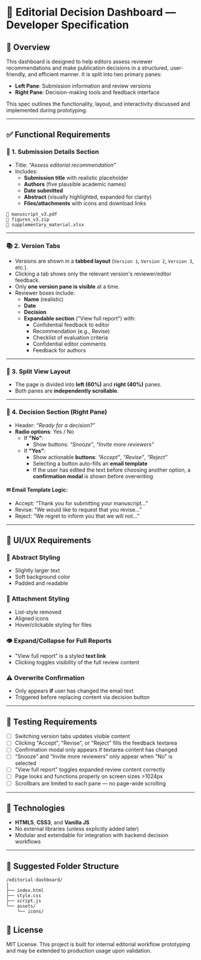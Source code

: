 
# 📘 Editorial Decision Dashboard — Developer Specification

## 📌 Overview

This dashboard is designed to help editors assess reviewer recommendations and make publication decisions in a structured, user-friendly, and efficient manner. It is split into two primary panes:
- **Left Pane**: Submission information and review versions
- **Right Pane**: Decision-making tools and feedback interface

This spec outlines the functionality, layout, and interactivity discussed and implemented during prototyping.

---

## ✅ Functional Requirements

### 🧾 1. **Submission Details Section**
- Title: _“Assess editorial recommendation”_
- Includes:
  - **Submission title** with realistic placeholder
  - **Authors** (five plausible academic names)
  - **Date submitted**
  - **Abstract** (visually highlighted, expanded for clarity)
  - **Files/attachments** with icons and download links

```
📄 manuscript_v3.pdf  
📄 figures_v3.zip  
📄 supplementary_material.xlsx  
```

---

### 📚 2. **Version Tabs**
- Versions are shown in a **tabbed layout** (`Version 1`, `Version 2`, `Version 3`, etc.).
- Clicking a tab shows only the relevant version's reviewer/editor feedback.
- Only **one version pane is visible** at a time.
- Reviewer boxes include:
  - **Name** (realistic)
  - **Date**
  - **Decision**
  - **Expandable section** ("View full report") with:
    - Confidential feedback to editor
    - Recommendation (e.g., Revise)
    - Checklist of evaluation criteria
    - Confidential editor comments
    - Feedback for authors

---

### 🧠 3. **Split View Layout**
- The page is divided into **left (60%)** and **right (40%)** panes.
- Both panes are **independently scrollable**.

---

### 🎯 4. **Decision Section (Right Pane)**
- Header: _“Ready for a decision?”_
- **Radio options**: Yes / No
  - If **"No"**:
    - Show buttons: _“Snooze”_, _“Invite more reviewers”_
  - If **"Yes"**:
    - Show actionable **buttons**: _“Accept”_, _“Revise”_, _“Reject”_
    - Selecting a button auto-fills an **email template**
    - If the user has edited the text before choosing another option, a **confirmation modal** is shown before overwriting

#### ✉ Email Template Logic:
- Accept: “Thank you for submitting your manuscript...”
- Revise: “We would like to request that you revise...”
- Reject: “We regret to inform you that we will not...”

---

## 🧩 UI/UX Requirements

### 🎨 Abstract Styling
- Slightly larger text
- Soft background color
- Padded and readable

### 📂 Attachment Styling
- List-style removed
- Aligned icons
- Hover/clickable styling for files

### 👁 Expand/Collapse for Full Reports
- "View full report" is a styled **text link**
- Clicking toggles visibility of the full review content

### ⚠ Overwrite Confirmation
- Only appears **if** user has changed the email text
- Triggered before replacing content via decision button

---

## 🧪 Testing Requirements

- [ ] Switching version tabs updates visible content
- [ ] Clicking "Accept", "Revise", or "Reject" fills the feedback textarea
- [ ] Confirmation modal only appears if textarea content has changed
- [ ] “Snooze” and “Invite more reviewers” only appear when "No" is selected
- [ ] "View full report" toggles expanded review content correctly
- [ ] Page looks and functions properly on screen sizes >1024px
- [ ] Scrollbars are limited to each pane — no page-wide scrolling

---

## 🔧 Technologies

- **HTML5**, **CSS3**, and **Vanilla JS**
- No external libraries (unless explicitly added later)
- Modular and extendable for integration with backend decision workflows

---

## 🧱 Suggested Folder Structure

```
/editorial-dashboard/
│
├── index.html
├── style.css
├── script.js
└── assets/
    └── icons/
```

## 📄 License

MIT License. This project is built for internal editorial workflow prototyping and may be extended to production usage upon validation.
